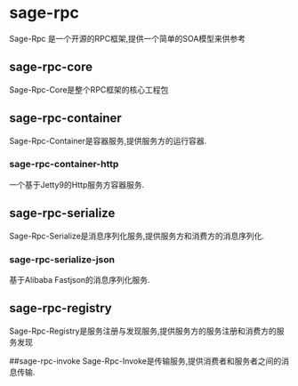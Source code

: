 # sage-rpc
Sage-Rpc 是一个开源的RPC框架,提供一个简单的SOA模型来供参考

## sage-rpc-core
Sage-Rpc-Core是整个RPC框架的核心工程包

## sage-rpc-container
Sage-Rpc-Container是容器服务,提供服务方的运行容器.
### sage-rpc-container-http
一个基于Jetty9的Http服务方容器服务.

## sage-rpc-serialize
Sage-Rpc-Serialize是消息序列化服务,提供服务方和消费方的消息序列化.
### sage-rpc-serialize-json
基于Alibaba Fastjson的消息序列化服务.

## sage-rpc-registry
Sage-Rpc-Registry是服务注册与发现服务,提供服务方的服务注册和消费方的服务发现

##sage-rpc-invoke
Sage-Rpc-Invoke是传输服务,提供消费者和服务者之间的消息传输.
